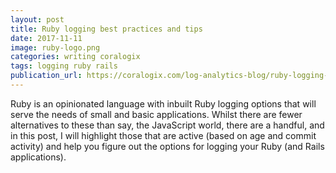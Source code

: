 ```yaml
---
layout: post
title: Ruby logging best practices and tips
date: 2017-11-11
image: ruby-logo.png
categories: writing coralogix
tags: logging ruby rails
publication_url: https://coralogix.com/log-analytics-blog/ruby-logging-best-practices-tips/
---
```


Ruby is an opinionated language with inbuilt Ruby logging options that will serve the needs of small and basic applications. Whilst there are fewer alternatives to these than say, the JavaScript world, there are a handful, and in this post, I will highlight those that are active (based on age and commit activity) and help you figure out the options for logging your Ruby (and Rails applications).
